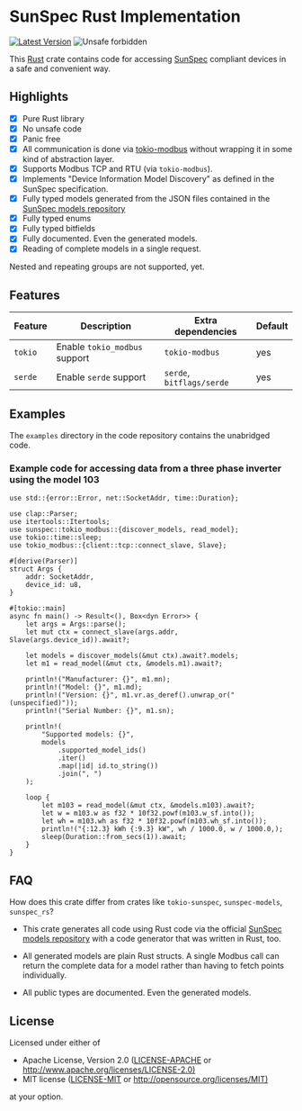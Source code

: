 # SunSpec Rust Implementation

[![Latest Version](https://img.shields.io/crates/v/sunspec.svg)](https://crates.io/crates/sunspec)
![Unsafe forbidden](https://img.shields.io/badge/unsafe-forbidden-success.svg "Unsafe forbidden")

This [Rust](https://www.rust-lang.org) crate contains code for accessing [SunSpec](https://en.wikipedia.org/wiki/SunSpec) compliant devices
in a safe and convenient way.

## Highlights

- [x] Pure Rust library
- [x] No unsafe code
- [x] Panic free
- [x] All communication is done via
      [tokio-modbus](https://crates.io/crate/tokio-modbus)
      without wrapping it in some kind of abstraction layer.
- [x] Supports Modbus TCP and RTU (via `tokio-modbus`).
- [x] Implements "Device Information Model Discovery" as
      defined in the SunSpec specification.
- [x] Fully typed models generated from the JSON files contained in the
      [SunSpec models repository](https://github.com/sunspec/models/)
- [x] Fully typed enums
- [x] Fully typed bitfields
- [x] Fully documented. Even the generated models.
- [x] Reading of complete models in a single request.

Nested and repeating groups are not supported, yet.

## Features

| Feature | Description                   | Extra dependencies        | Default |
| ------- | ----------------------------- | ------------------------- | ------- |
| `tokio` | Enable `tokio_modbus` support | `tokio-modbus`            | yes     |
| `serde` | Enable `serde` support        | `serde`, `bitflags/serde` | yes     |

## Examples

The `examples` directory in the code repository contains the unabridged code.

### Example code for accessing data from a three phase inverter using the model 103

```rust,ignore
use std::{error::Error, net::SocketAddr, time::Duration};

use clap::Parser;
use itertools::Itertools;
use sunspec::tokio_modbus::{discover_models, read_model};
use tokio::time::sleep;
use tokio_modbus::{client::tcp::connect_slave, Slave};

#[derive(Parser)]
struct Args {
    addr: SocketAddr,
    device_id: u8,
}

#[tokio::main]
async fn main() -> Result<(), Box<dyn Error>> {
    let args = Args::parse();
    let mut ctx = connect_slave(args.addr, Slave(args.device_id)).await?;

    let models = discover_models(&mut ctx).await?.models;
    let m1 = read_model(&mut ctx, &models.m1).await?;

    println!("Manufacturer: {}", m1.mn);
    println!("Model: {}", m1.md);
    println!("Version: {}", m1.vr.as_deref().unwrap_or("(unspecified)"));
    println!("Serial Number: {}", m1.sn);

    println!(
        "Supported models: {}",
        models
            .supported_model_ids()
            .iter()
            .map(|id| id.to_string())
            .join(", ")
    );

    loop {
        let m103 = read_model(&mut ctx, &models.m103).await?;
        let w = m103.w as f32 * 10f32.powf(m103.w_sf.into());
        let wh = m103.wh as f32 * 10f32.powf(m103.wh_sf.into());
        println!("{:12.3} kWh {:9.3} kW", wh / 1000.0, w / 1000.0,);
        sleep(Duration::from_secs(1)).await;
    }
}
```

## FAQ

How does this crate differ from crates like `tokio-sunspec`, `sunspec-models`, `sunspec_rs`?

- This crate generates all code using Rust code via the official
  [SunSpec models repository](https://github.com/sunspec/models/)
  with a code generator that was written in Rust, too.

- All generated models are plain Rust structs. A single Modbus call
  can return the complete data for a model rather than having to fetch
  points individually.

- All public types are documented. Even the generated models.

## License

Licensed under either of

- Apache License, Version 2.0 ([LICENSE-APACHE](LICENSE-APACHE) or <http://www.apache.org/licenses/LICENSE-2.0)>
- MIT license ([LICENSE-MIT](LICENSE-MIT) or <http://opensource.org/licenses/MIT)>

at your option.
